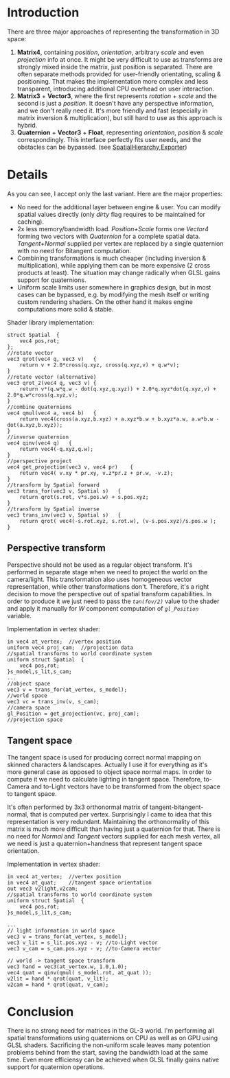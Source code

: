 # Introduction #

There are three major approaches of representing the transformation in 3D space:
  1. **Matrix4**, containing _position_, _orientation_, arbitrary _scale_ and even _projection_ info at once. It might be very difficult to use as transforms are strongly mixed inside the matrix, just position is separated. There are often separate methods provided for user-friendly orientating, scaling & positioning. That makes the implementation more complex and less transparent, introducing additional CPU overhead on user interaction.
  1. **Matrix3** + **Vector3**, where the first represents _rotation_ + _scale_ and the second is  just a _position_. It doesn't have any perspective information, and we don't really need it. It's more friendly and fast (especially in matrix inversion & multiplication), but still hard to use as this approach is hybrid.
  1. **Quaternion** + **Vector3** + **Float**, representing _orientation_, _position_ & _scale_ correspondingly. This interface perfectly fits user needs, and the obstacles can be bypassed. (see [SpatialHierarchy](SpatialHierarchy.md),[Exporter](Exporter.md))


# Details #

As you can see, I accept only the last variant. Here are the major properties:
  * No need for the additional layer between engine & user. You can modify spatial values directly (only _dirty_ flag requires to be maintained for caching).
  * 2x less memory/bandwidth load. _Position+Scale_ forms one _Vector4_ forming two vectors with _Quaternion_ for a complete spatial data. _Tangent+Normal_ supplied per vertex are replaced by a single quaternion with no need for Bitangent computation.
  * Combining transformations is much cheaper (including inversion & multiplication), while applying them can be more expensive (2 cross products at least). The situation may change radically when GLSL gains support for quaternions.
  * Uniform scale limits user somewhere in graphics design, but in most cases can be bypassed, e.g. by modifying the mesh itself or writing custom rendering shaders. On the other hand it makes engine computations more solid & stable.

Shader library implementation:
```
struct Spatial	{
	vec4 pos,rot;
};
//rotate vector
vec3 qrot(vec4 q, vec3 v)	{
	return v + 2.0*cross(q.xyz, cross(q.xyz,v) + q.w*v);
}
//rotate vector (alternative)
vec3 qrot_2(vec4 q, vec3 v)	{
	return v*(q.w*q.w - dot(q.xyz,q.xyz)) + 2.0*q.xyz*dot(q.xyz,v) + 2.0*q.w*cross(q.xyz,v);
}
//combine quaternions
vec4 qmul(vec4 a, vec4 b)	{
	return vec4(cross(a.xyz,b.xyz) + a.xyz*b.w + b.xyz*a.w, a.w*b.w - dot(a.xyz,b.xyz));
}
//inverse quaternion
vec4 qinv(vec4 q)	{
	return vec4(-q.xyz,q.w);
}
//perspective project
vec4 get_projection(vec3 v, vec4 pr)	{
	return vec4( v.xy * pr.xy, v.z*pr.z + pr.w, -v.z);
}
//transform by Spatial forward
vec3 trans_for(vec3 v, Spatial s)	{
	return qrot(s.rot, v*s.pos.w) + s.pos.xyz;
}
//transform by Spatial inverse
vec3 trans_inv(vec3 v, Spatial s)	{
	return qrot( vec4(-s.rot.xyz, s.rot.w), (v-s.pos.xyz)/s.pos.w );
}
```


## Perspective transform ##

Perspective should not be used as a regular object transform. It's performed in separate stage when we need to project the world on the camera/light. This transformation also uses homogeneous vector representation, while other transformations don't. Therefore, it's a right decision to move the perspective out of spatial transform capabilities. In order to produce it we just need to pass the _`tan(fov/2)`_ value to the shader and apply it manually for _W_ component computation of _`gl_Position`_ variable.

Implementation in vertex shader:
```
in vec4 at_vertex;	//vertex position
uniform vec4 proj_cam;	//projection data
//spatial transforms to world coordinate system
uniform struct Spatial	{
	vec4 pos,rot;
}s_model,s_lit,s_cam;
...
//object space
vec3 v = trans_for(at_vertex, s_model);
//world space
vec3 vc = trans_inv(v, s_cam);
//camera space
gl_Position = get_projection(vc, proj_cam);
//projection space
```


## Tangent space ##

The tangent space is used for producing correct normal mapping on skinned characters & landscapes. Actually I use it for everything as it's more general case as opposed to object space normal maps. In order to compute it we need to calculate lighting in tangent space. Therefore, to-Camera and to-Light vectors have to be transformed from the object space to tangent space.

It's often performed by 3x3 orthonormal matrix of tangent-bitangent-normal, that is computed per vertex. Surprisingly I came to idea that this representation is very redundant. Maintaining the orthonormality of this matrix is much more difficult than having just a quaternion for that. There is no need for _Normal_ and _Tangent_ vectors supplied for each mesh vertex, all we need is just a quaternion+handness that represent tangent space orientation.

Implementation in vertex shader:
```
in vec4 at_vertex;	//vertex position
in vec4 at_quat;	//tangent space orientation
out vec3 v2light,v2cam;
//spatial transforms to world coordinate system
uniform struct Spatial	{
	vec4 pos,rot;
}s_model,s_lit,s_cam;

...
// light information in world space
vec3 v = trans_for(at_vertex, s_model);
vec3 v_lit = s_lit.pos.xyz - v; //to-Light vector
vec3 v_cam = s_cam.pos.xyz - v; //to-Camera vector

// world -> tangent space transform
vec3 hand = vec3(at_vertex.w, 1.0,1.0);
vec4 quat = qinv(qmul( s_model.rot, at_quat ));
v2lit = hand * qrot(quat, v_lit);
v2cam = hand * qrot(quat, v_cam);
```


# Conclusion #

There is no strong need for matrices in the GL-3 world. I'm performing all spatial transformations using quaternions on CPU as well as on GPU using GLSL shaders. Sacrificing the non-uniform scale leaves many potention problems behind from the start, saving the bandwidth load at the same time. Even more efficiensy can be achieved when GLSL finally gains native support for quaternion operations.
